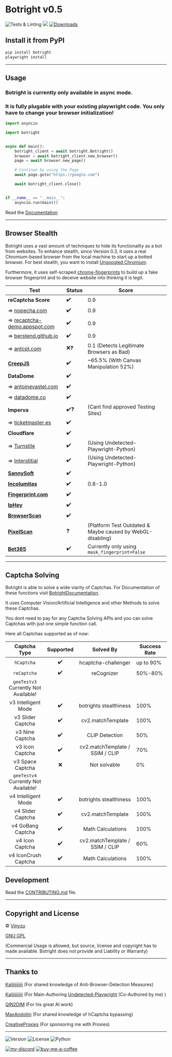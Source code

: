 # Botright v0.5
![Tests & Linting](https://github.com/Vinyzu/botright/actions/workflows/tests.yml/badge.svg)
[![](https://img.shields.io/pypi/v/botright.svg?color=1182C3)](https://pypi.org/project/selenium-driverless/)
[![Downloads](https://static.pepy.tech/badge/botright)](https://pepy.tech/project/botright)

## Install it from PyPI

```bash
pip install botright
playwright install
```

---

## Usage

### Botright is currently only available in async mode.
### It is fully plugable with your existing playwright code. You only have to change your browser initialization!

```py
import asyncio

import botright


async def main():
    botright_client = await botright.Botright()
    browser = await botright_client.new_browser()
    page = await browser.new_page()

    # Continue by using the Page
    await page.goto("https://google.com")

    await botright_client.close()


if __name__ == "__main__":
    asyncio.run(main())
```

Read the [Documentation](https://github.com/Vinyzu/Botright/blob/main/docs/index.rst)

---

## Browser Stealth

Botright uses a vast amount of techniques to hide its functionality as a bot from websites.
To enhance stealth, since Version 0.3, it uses a real Chromium-based browser from the local machine to start up a botted browser.
For best stealth, you want to install [Ungoogled Chromium](https://ungoogled-software.github.io/ungoogled-chromium-binaries/).

Furthermore, it uses self-scraped [chrome-fingerprints](https://github.com/Vinyzu/chrome-fingerprints) to build up a fake browser fingerprint and to deceive website into thinking it is legit.


| Test                                                                                                | Status | Score                                                      |
|-----------------------------------------------------------------------------------------------------|--------|------------------------------------------------------------|
| **reCaptcha Score**                                                                                 | ✔️     | 0.9                                                        |
| => [nopecha.com](https://nopecha.com/demo/recaptcha#v3)                                             | ✔️     | 0.9                                                        |
| => [recaptcha-demo.appspot.com](https://recaptcha-demo.appspot.com/recaptcha-v3-request-scores.php) | ✔️     | 0.9                                                        |
| => [berstend.github.io](https://berstend.github.io/static/recaptcha/v3-programmatic.html)           | ✔️     | 0.9                                                        |
| => [antcpt.com](https://antcpt.com/score_detector/)                                                 | ❌❓  | 0.1 (Detects Legitimate Browsers as Bad)                   |
| [**CreepJS**](https://abrahamjuliot.github.io/creepjs/)                                             | ✔️     | ~65.5% (With Canvas Manipulation 52%)                      |
| **DataDome**                                                                                        | ✔️     |                                                            |
| => [antoinevastel.com](https://antoinevastel.com/bots/datadome)                                     | ✔️     |                                                            |
| => [datadome.co](https://datadome.co/bot-tester/)                                                   | ✔️     |                                                            |
| **Imperva**                                                                                         | ✔️❓  | (Cant find approved Testing Sites)                         |
| => [ticketmaster.es](https://www.ticketmaster.es/)                                                  | ✔️     |                                                            |
| **Cloudflare**                                                                                      | ✔️     |                                                            |
| => [Turnstile](https://nopecha.com/demo/turnstile)                                                  | ✔️     | (Using Undetected-Playwright-Python)                       |
| => [Interstitial](https://nopecha.com/demo/cloudflare)                                              | ✔️     | (Using Undetected-Playwright-Python)                       |
| [**SannySoft**](https://bot.sannysoft.com/)                                                         | ✔️     |                                                            |
| [**Incolumitas**](https://bot.incolumitas.com/)                                                     | ✔️     | 0.8-1.0                                                    |
| [**Fingerprint.com**](https://fingerprint.com/products/bot-detection/)                              | ✔️     |                                                            |
| [**IpHey**](https://iphey.com/)                                                                     | ✔️     |                                                            |
| [**BrowserScan**](https://browserscan.net/)                                                         | ✔️     |                                                            |
| [**PixelScan**](https://pixelscan.net/)                                                             | ❓     | (Platform Test Outdated & Maybe caused by WebGL-disabling) |
| [**Bet365**](https://www.bet365.com/#/AC/B1/C1/D1002/E79147586/G40/)                                | ✔️     | Currently only using `mask_fingerprint=False`              |


---

## Captcha Solving

Botright is able to solve a wide viarity of Captchas.
For Documentation of these functions visit [BotrightDocumentation](https://github.com/Vinyzu/Botright/blob/main/docs/botright.rst).

It uses Computer Vision/Artificial Intelligence and other Methods to solve these Captchas.

You dont need to pay for any Captcha Solving APIs and you can solve Captchas with just one simple function call.

Here all Captchas supported as of now:

|             Captcha Type             | Supported |            Solved By            | Success Rate |
|:------------------------------------:|:---------:|:-------------------------------:|--------------|
|              `hCaptcha`              |    ✔️    |       hcaptcha-challenger       | up to 90%    |
|             `reCaptcha`              |    ✔️    |           reCognizer            | 50%-80%      |
| `geeTestv3` Currently Not Available! |
|         v3 Intelligent Mode          |    ✔️    |     botrights stealthiness      | 100%         |
|          v3 Slider Captcha           |    ✔️    |        cv2.matchTemplate        | 100%         |
|           v3 Nine Captcha            |    ✔️    |         CLIP Detection          | 50%          |
|           v3 Icon Captcha            |    ✔️    | cv2.matchTemplate / SSIM / CLIP | 70%          |
|           v3 Space Captcha           |    ❌    |          Not solvable           | 0%           |
| `geeTestv4` Currently Not Available! |
|         v4 Intelligent Mode          |    ✔️    |     botrights stealthiness      | 100%         |
|          v4 Slider Captcha           |    ✔️    |        cv2.matchTemplate        | 100%         |
|          v4 GoBang Captcha           |    ✔️    |        Math Calculations        | 100%         |
|           v4 Icon Captcha            |    ✔️    | cv2.matchTemplate / SSIM / CLIP | 60%          |
|         v4 IconCrush Captcha         |    ✔️    |        Math Calculations        | 100%         |

## Development

Read the [CONTRIBUTING.md](https://github.com/Vinyzu/Botright/blob/main/docs/CONTRIBUTING.md) file.

---

## Copyright and License
© [Vinyzu](https://github.com/Vinyzu/)

[GNU GPL](https://choosealicense.com/licenses/gpl-3.0/)

(Commercial Usage is allowed, but source, license and copyright has to made available. Botright does not provide and Liability or Warranty)

---

## Thanks to

[Kaliiiiiiiiii](https://github.com/kaliiiiiiiiii/) (For shared knowledge of Anti-Browser-Detection Measures)

[Kaliiiiiiiiii](https://github.com/kaliiiiiiiiii/) (For Main-Authoring [Undetected-Playwright](https://github.com/kaliiiiiiiiii/undetected-playwright-python) (Co-Authored by me) )

[QIN2DIM](https://github.com/QIN2DIM/) (For his great AI work)

[MaxAndolini](https://github.com/MaxAndolini) (For shared knowledge of hCaptcha bypassing)

[CreativeProxies](https://creativeproxies.com) (For sponsoring me with Proxies)

---

![Version](https://img.shields.io/badge/Botright-v0.5-blue)
![License](https://img.shields.io/badge/License-GNU%20GPL-green)
![Python](https://img.shields.io/badge/Python-v3.x-lightgrey)

[![my-discord](https://img.shields.io/badge/My_Discord-000?style=for-the-badge&logo=google-chat&logoColor=blue)](https://discordapp.com/users/935224495126487150)
[![buy-me-a-coffee](https://img.shields.io/badge/Buy_Me_A_Coffee-000?style=for-the-badge&logo=ko-fi&logoColor=brown)](https://ko-fi.com/vinyzu)